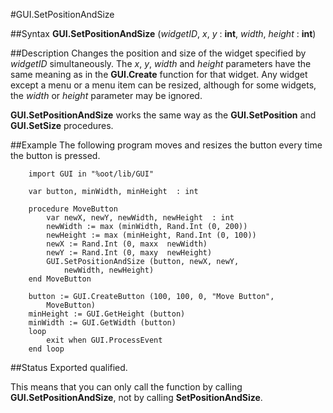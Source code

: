 
#GUI.SetPositionAndSize

##Syntax
**GUI.SetPositionAndSize** (_widgetID_, _x_, _y_ : **int**, _width_, _height_ : **int**)


##Description
Changes the position and size of the widget specified by _widgetID_ simultaneously. The _x_, _y_, _width_ and _height_ parameters have the same meaning as in the **GUI.Create** function for that widget. Any widget except a menu or a menu item can be resized, although for some widgets, the _width_ or _height_ parameter may be ignored.

**GUI.SetPositionAndSize** works the same way as the **GUI.SetPosition** and **GUI.SetSize** procedures.


##Example
The following program moves and resizes the button every time the button is pressed.

        import GUI in "%oot/lib/GUI"
        
        var button, minWidth, minHeight  : int
        
        procedure MoveButton
            var newX, newY, newWidth, newHeight  : int
            newWidth := max (minWidth, Rand.Int (0, 200))
            newHeight := max (minHeight, Rand.Int (0, 100))
            newX := Rand.Int (0, maxx  newWidth)
            newY := Rand.Int (0, maxy  newHeight)
            GUI.SetPositionAndSize (button, newX, newY, 
                newWidth, newHeight)
        end MoveButton
        
        button := GUI.CreateButton (100, 100, 0, "Move Button", 
            MoveButton)
        minHeight := GUI.GetHeight (button)
        minWidth := GUI.GetWidth (button)
        loop
            exit when GUI.ProcessEvent
        end loop
##Status
Exported qualified.

This means that you can only call the function by calling **GUI.SetPositionAndSize**, not by calling **SetPositionAndSize**.

